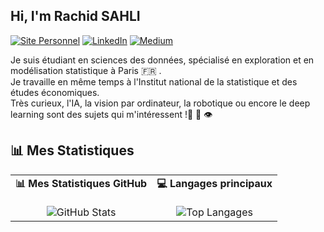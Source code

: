 ## Hi, I'm Rachid SAHLI

[![Site Personnel](https://img.shields.io/badge/Site_Personnel-FF5722?style=for-the-badge&logo=google-chrome&logoColor=yellow)](https://ton-site-personnel.com)
[![LinkedIn](https://img.shields.io/badge/LinkedIn-0077B5?style=for-the-badge&logo=linkedin&logoColor=blue)](https://www.linkedin.com/in/ton-profil/)
[![Medium](https://img.shields.io/badge/Medium-12100E?style=for-the-badge&logo=medium&logoColor=black)](https://medium.com/@ton_profil)

Je suis étudiant en sciences des données, spécialisé en exploration et en modélisation statistique à Paris 🇫🇷 .<br>
Je travaille en même temps à l'Institut national de la statistique et des études économiques. <br>
Très curieux, l'IA, la vision par ordinateur, la robotique ou encore le deep learning sont des sujets qui m'intéressent !🤖 🧠 👁️


## 📊 Mes Statistiques

<table>
  <tr>
    <td align="center" valign="top">
      <strong>📊 Mes Statistiques GitHub</strong><br>
      <br>
      <img src="https://github-readme-stats.vercel.app/api?username=rachidsahli&show_icons=true&theme=radical" alt="GitHub Stats">
    </td>
    <td align="center" valign="top">
      <strong>💻 Langages principaux</strong><br>
      <br>
      <img src="https://github-readme-stats.vercel.app/api/top-langs/?username=rachidsahli&layout=compact&theme=radical" alt="Top Langages">
    </td>
  </tr>
</table>
